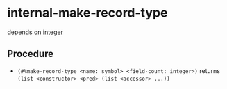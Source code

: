 # internal-make-record-type

depends on [integer](integer)

## Procedure

+ `(#%make-record-type <name: symbol> <field-count: integer>)`
  returns `(list <constructor> <pred> (list <accessor> ...))`